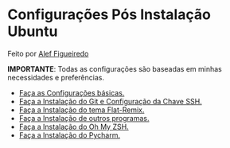 # Configurações Pós Instalação Ubuntu

Feito por [Alef Figueiredo](https://github.com/figueiredo-alef)

**IMPORTANTE**: Todas as configurações são baseadas em minhas necessidades e preferências.

- [Faça as Configurações básicas.](https://github.com/matheusF23/configurations/blob/master/configsBasicas.md)
- [Faça a Instalação do Git e Configuração da Chave SSH.]()
- [Faça a Instalação do tema Flat-Remix.]()
- [Faça a Instalação de outros programas.]()
- [Faça a Instalação do Oh My ZSH.]()
- [Faça a Instalação do Pycharm.]()
